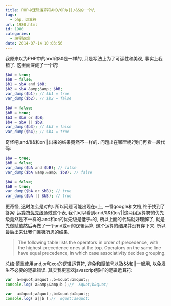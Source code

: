 ```yaml
---
title: PHP中逻辑运算符AND/OR与||/&&的一个坑
tags:
  - php，运算符
url: 1980.html
id: 1980
categories:
  - 编程随想
date: 2014-07-14 10:03:56
---
```


我原来以为PHP中的and和&&是一样的, 只是写法上为了可读性和美观, 事实上我错了. 这里面深藏了一个坑!
```php
$bA = true;
$bB = false;
$b1 = $bA and $bB;
$b2 = $bA &amp;&amp; $bB;
var_dump($b1); // $b1 = true
var_dump($b2); // $b2 = false
    
$bA = false;
$bB = true;
$b3 = $bA or $bB;
$b4 = $bA || $bB;
var_dump($b3); // $b3 = false
var_dump($b4); // $b4 = true
```
奇怪吧,and/&&和or/||出来的结果竟然不一样的. 问题出在哪里呢?我们再看一段代码:
```php
$bA = true;
$bB = false;
var_dump($bA and $bB); // false
var_dump($bA &amp;&amp; $bB); // false

$bA = false;
$bB = true;
var_dump($bA or $bB); // true
var_dump($bA || $bB); // true
```
更奇怪, 这时怎么是对的. 所以问题可能出现在`=`上, 一番google和文档,终于找到了答案! [运算符优先级](http://cn2.php.net/manual/en/language.operators.precedence.php)通过这个表, 我们可以看到and/&&和or/||这两组运算符的优先级竟然是不一样的.and和or的优先级是低于`=`的, 所以上面的代码就好理解了, 就是先做赋值然后再做了一个and或or的逻辑运算, 这个运算的结果并没有存下来. 所以最后出来让我们匪夷所思的结果.
>The following table lists the operators in order of precedence, with the highest-precedence ones at the top. Operators on the same line have equal precedence, in which case associativity decides grouping.



总结:慎重使用and,or和xor的逻辑运算符, 避免和赋值号以及&amp;&amp;和||一起用, 以免发生不必要的逻辑错误.
其实我更喜欢javascript那样的逻辑运算符:
```javascript
var  a=&quot;a&quot;,b=&quot;b&quot;;
console.log( a&amp;&amp;b );//  &quot;b&quot;

var  a=&quot;a&quot;,b=&quot;b&quot;;
console.log( a||b );//  &quot;a&quot;
```